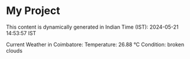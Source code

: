 # My Project

This content is dynamically generated in Indian Time (IST): 2024-05-21 14:53:57 IST


Current Weather in Coimbatore:
Temperature: 26.88 °C
Condition: broken clouds
